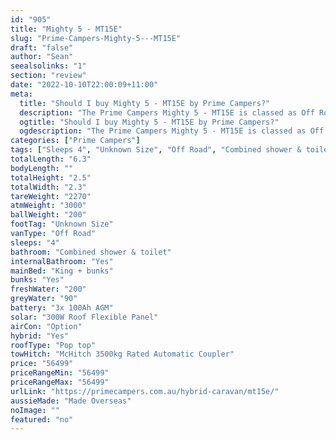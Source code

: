 ```yaml
---
id: "905"
title: "Mighty 5 - MT15E"
slug: "Prime-Campers-Mighty-5---MT15E"
draft: "false"
author: "Sean"
seealsolinks: "1"
section: "review"
date: "2022-10-10T22:00:09+11:00"
meta:
  title: "Should I buy Mighty 5 - MT15E by Prime Campers?"
  description: "The Prime Campers Mighty 5 - MT15E is classed as Off Road, and sleeps 4 people. It is Made Overseas and comes in at Unknown Size. It generally has Combined shower & toilet."
  ogtitle: "Should I buy Mighty 5 - MT15E by Prime Campers?"
  ogdescription: "The Prime Campers Mighty 5 - MT15E is classed as Off Road, and sleeps 4 people. It is Made Overseas and comes in at Unknown Size. It generally has Combined shower & toilet."
categories: ["Prime Campers"]
tags: ["Sleeps 4", "Unknown Size", "Off Road", "Combined shower & toilet", "Pop top", "50 - 60k", "Made Overseas"]
totalLength: "6.3"
bodyLength: ""
totalHeight: "2.5"
totalWidth: "2.3"
tareWeight: "2270"
atmWeight: "3000"
ballWeight: "200"
footTag: "Unknown Size"
vanType: "Off Road"
sleeps: "4"
bathroom: "Combined shower & toilet"
internalBathroom: "Yes"
mainBed: "King + bunks"
bunks: "Yes"
freshWater: "200"
greyWater: "90"
battery: "3x 100Ah AGM"
solar: "300W Roof Flexible Panel"
airCon: "Option"
hybrid: "Yes"
roofType: "Pop top"
towHitch: "McHitch 3500kg Rated Automatic Coupler"
price: "56499"
priceRangeMin: "56499"
priceRangeMax: "56499"
urlLink: "https://primecampers.com.au/hybrid-caravan/mt15e/"
aussieMade: "Made Overseas"
noImage: ""
featured: "no"
---
```

